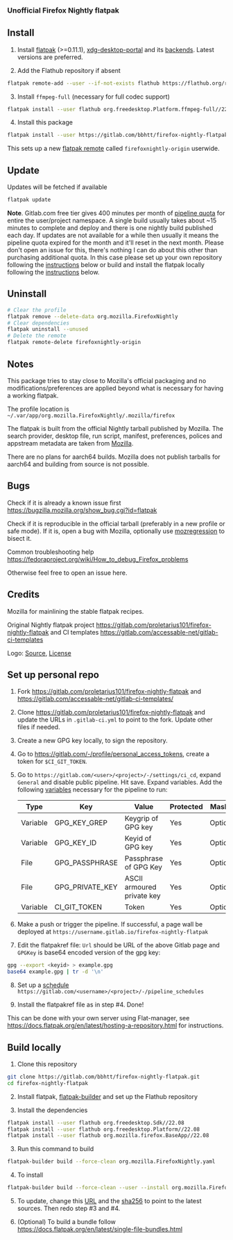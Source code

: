 ### Unofficial Firefox Nightly flatpak

## Install

1. Install [flatpak](https://flatpak.org/setup/) (>=0.11.1), [xdg-desktop-portal](https://github.com/flatpak/xdg-desktop-portal) and its [backends](https://github.com/flatpak/xdg-desktop-portal#using-portals). Latest versions are preferred.

2. Add the Flathub repository if absent

```bash
flatpak remote-add --user --if-not-exists flathub https://flathub.org/repo/flathub.flatpakrepo
```

3. Install `ffmpeg-full` (necessary for full codec support)

```bash
flatpak install --user flathub org.freedesktop.Platform.ffmpeg-full//22.08
```

4. Install this package

```bash
flatpak install --user https://gitlab.com/bbhtt/firefox-nightly-flatpak/-/raw/main/firefox-nightly.flatpakref
```

This sets up a new [flatpak remote](https://man7.org/linux/man-pages/man5/flatpak-remote.5.html) called `firefoxnightly-origin` userwide.

## Update

Updates will be fetched if available

```bash
flatpak update
```

**Note**. Gitlab.com free tier gives 400 minutes per month of [pipeline quota](https://about.gitlab.com/blog/2020/09/01/ci-minutes-update-free-users/#changes-to-the-gitlabcom-free-tier) for entire the user/project namespace.
A single build usually takes about ~15 minutes to complete and deploy and there is one nightly build published each day.
If updates are not available for a while then usually it means the pipeline quota expired for the month and it'll reset in
the next month. Please don't open an issue for this, there's nothing I can do about this other than purchasing additional quota.
In this case please set up your own repository following the [instructions](https://gitlab.com/bbhtt/firefox-nightly-flatpak#set-up-personal-repo) below or build and install
the flatpak locally following the [instructions](https://gitlab.com/bbhtt/firefox-nightly-flatpak#build-locally) below.

## Uninstall

```bash
# Clear the profile
flatpak remove --delete-data org.mozilla.FirefoxNightly
# Clear dependencies
flatpak uninstall --unused
# Delete the remote
flatpak remote-delete firefoxnightly-origin
```

## Notes

This package tries to stay close to Mozilla's official packaging and no modifications/preferences are applied beyond what is necessary for having a working flatpak.

The profile location is `~/.var/app/org.mozilla.FirefoxNightly/.mozilla/firefox`

The flatpak is built from the official Nightly tarball published by Mozilla. The search provider, desktop file, run script, manifest, preferences, polices and appstream metadata are taken from [Mozilla](https://hg.mozilla.org/mozilla-central/file/tip/taskcluster/docker/firefox-flatpak).

There are no plans for aarch64 builds. Mozilla does not publish tarballs for aarch64 and building from source is not possible.

## Bugs

Check if it is already a known issue first https://bugzilla.mozilla.org/show_bug.cgi?id=flatpak

Check if it is reproducible in the official tarball (preferably in a new profile or safe mode). If it is, open a bug with Mozilla, optionally use [mozregression](https://mozilla.github.io/mozregression/quickstart.html) to bisect it.

Common troubleshooting help https://fedoraproject.org/wiki/How_to_debug_Firefox_problems

Otherwise feel free to open an issue here.

## Credits

Mozilla for mainlining the stable flatpak recipes.

Original Nightly flatpak project https://gitlab.com/proletarius101/firefox-nightly-flatpak and CI templates https://gitlab.com/accessable-net/gitlab-ci-templates

Logo: [Source](https://www.creativetail.com/40-free-flat-animal-icons/), [License](https://www.creativetail.com/licensing/)

## Set up personal repo

1. Fork https://gitlab.com/proletarius101/firefox-nightly-flatpak and https://gitlab.com/accessable-net/gitlab-ci-templates/

2. Clone https://gitlab.com/proletarius101/firefox-nightly-flatpak and update the URLs in `.gitlab-ci.yml` to point to the fork. Update other files if needed.

3. Create a new GPG key locally, to sign the repository.

4. Go to https://gitlab.com/-/profile/personal_access_tokens, create a token for `$CI_GIT_TOKEN`.

5. Go to `https://gitlab.com/<user>/<project>/-/settings/ci_cd`, expand `General` and disable public pipeline. Hit save. Expand variables. Add the following [variables](https://docs.gitlab.com/ee/ci/variables/#add-a-cicd-variable-to-a-project) necessary for the pipeline to run:

   | Type     | Key            | Value                 | Protected | Masked   |
   |----------|----------------|-----------------------|-----------|----------|
   | Variable | GPG_KEY_GREP   | Keygrip of GPG key    | Yes       | Optional |
   | Variable | GPG_KEY_ID     | Keyid of GPG key      | Yes       | Optional |
   | File     | GPG_PASSPHRASE | Passphrase of GPG Key | Yes       | Optional |
   | File     | GPG_PRIVATE_KEY| ASCII armoured private key | Yes  | Optional |
   | Variable | CI_GIT_TOKEN   | Token                 | Yes       | Optional |

6. Make a push or trigger the pipeline. If successful, a page wall be deployed at `https://username.gitlab.io/firefox-nightly-flatpak`

7. Edit the flatpakref file: `Url` should be URL of the above Gitlab page and `GPGKey` is base64 encoded version of the gpg key:

```bash
gpg --export <keyid> > example.gpg
base64 example.gpg | tr -d '\n'
```

8. Set up a [schedule](https://docs.gitlab.com/ee/ci/pipelines/schedules.html) `https://gitlab.com/<username>/<project>/-/pipeline_schedules`

9. Install the flatpakref file as in step #4. Done!

This can be done with your own server using Flat-manager, see https://docs.flatpak.org/en/latest/hosting-a-repository.html for instructions.

## Build locally

1. Clone this repository


```bash
git clone https://gitlab.com/bbhtt/firefox-nightly-flatpak.git
cd firefox-nightly-flatpak
```

2. Install flatpak, [flatpak-builder](https://gitlab.com/bbhtt/firefox-nightly-flatpak.git) and set up the Flathub repository

3. Install the dependencies

```bash
flatpak install --user flathub org.freedesktop.Sdk//22.08
flatpak install --user flathub org.freedesktop.Platform//22.08
flatpak install --user flathub org.mozilla.firefox.BaseApp//22.08
```
3. Run this command to build

```bash
flatpak-builder build --force-clean org.mozilla.FirefoxNightly.yaml
```

4. To install

```bash
flatpak-builder build --force-clean --user --install org.mozilla.FirefoxNightly.yaml
```

5. To update, change this [URL](https://gitlab.com/bbhtt/firefox-nightly-flatpak/-/blob/77bc4cb34c58a460615a08f8f552b713e80fc5af/org.mozilla.FirefoxNightly.yaml#L152) and the [sha256](https://gitlab.com/bbhtt/firefox-nightly-flatpak/-/blob/77bc4cb34c58a460615a08f8f552b713e80fc5af/org.mozilla.FirefoxNightly.yaml#L153) to point to the latest sources. Then redo step #3 and #4.

6. (Optional) To build a bundle follow https://docs.flatpak.org/en/latest/single-file-bundles.html
